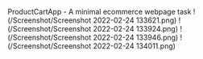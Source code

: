 ProductCartApp - A minimal ecommerce webpage task
!(/Screenshot/Screenshot 2022-02-24 133621.png)
!(/Screenshot/Screenshot 2022-02-24 133924.png)
!(/Screenshot/Screenshot 2022-02-24 133946.png)
!(/Screenshot/Screenshot 2022-02-24 134011.png)
